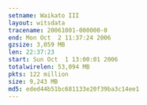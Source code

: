 ```yaml
---
setname: Waikato III
layout: witsdata
tracename: 20061001-000000-0
end: Mon Oct  2 11:37:24 2006
gzsize: 3,059 MB
len: 22:37:23
start: Sun Oct  1 13:00:01 2006
totalwirelen: 53,094 MB
pkts: 122 million
size: 9,243 MB
md5: eded44b51bc681133e20f39ba3c14ee1
---
```

